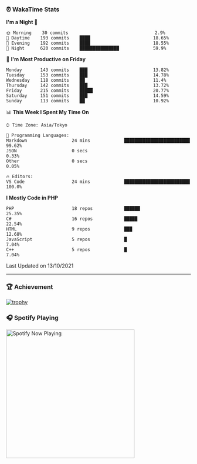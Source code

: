 ### ⏰ WakaTime Stats


<!--START_SECTION:waka-->
**I'm a Night 🦉** 

```text
🌞 Morning    30 commits                                 2.9% 
🌆 Daytime    193 commits    ████                        18.65% 
🌃 Evening    192 commits    ████                        18.55% 
🌙 Night      620 commits    ███████████████             59.9%

```
📅 **I'm Most Productive on Friday** 

```text
Monday       143 commits    ███                         13.82% 
Tuesday      153 commits    ███                         14.78% 
Wednesday    118 commits    ██                          11.4% 
Thursday     142 commits    ███                         13.72% 
Friday       215 commits    █████                       20.77% 
Saturday     151 commits    ███                         14.59% 
Sunday       113 commits    ██                          10.92%

```


📊 **This Week I Spent My Time On** 

```text
⌚︎ Time Zone: Asia/Tokyo

💬 Programming Languages: 
Markdown                 24 mins             █████████████████████████   99.62% 
JSON                     0 secs                                          0.33% 
Other                    0 secs                                          0.05%

🔥 Editors: 
VS Code                  24 mins             █████████████████████████   100.0%

```

**I Mostly Code in PHP** 

```text
PHP                      18 repos            ██████                      25.35% 
C#                       16 repos            █████                       22.54% 
HTML                     9 repos             ███                         12.68% 
JavaScript               5 repos             █                           7.04% 
C++                      5 repos             █                           7.04%

```



 Last Updated on 13/10/2021
<!--END_SECTION:waka-->

---

### 🏆 Achievement

[![trophy](https://github-profile-trophy.vercel.app/?username=Slime-hatena&theme=flat&no-bg=true&no-frame=true&column=8)](https://github.com/ryo-ma/github-profile-trophy)

### 🎧 Spotify Playing

[<img src="https://spotify-now-playing-slime-hatena.vercel.app/api/spotify-playing" alt="Spotify Now Playing" width="350" />](https://open.spotify.com/user/slime_hatena)

<!--
**Slime-hatena/Slime-hatena** is a ✨ _special_ ✨ repository because its `README.md` (this file) appears on your GitHub profile.

Here are some ideas to get you started:

- 🔭 I’m currently working on ...
- 🌱 I’m currently learning ...
- 👯 I’m looking to collaborate on ...
- 🤔 I’m looking for help with ...
- 💬 Ask me about ...
- 📫 How to reach me: ...
- 😄 Pronouns: ...
- ⚡ Fun fact: ...
-->
